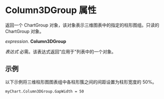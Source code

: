 
# Column3DGroup 属性

返回一个 ChartGroup 对象，该对象表示三维图表中的指定的柱形图组。只读的 ChartGroup 对象。

 _expression_. **Column3DGroup**

 _表达式_ 必需。该表达式返回"应用于"列表中的一个对象。


## 示例

以下示例将三维柱形图图表组中各柱形簇之间的间距设置为柱形宽度的 50%。


```
myChart.Column3DGroup.GapWidth = 50
```

